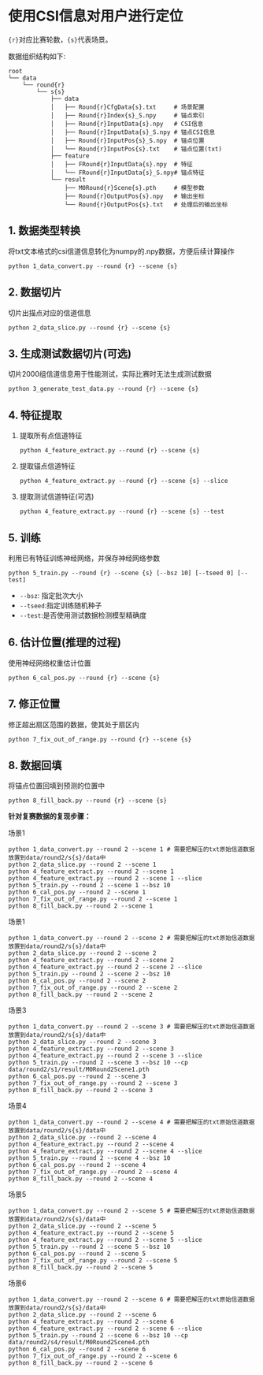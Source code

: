 # 使用CSI信息对用户进行定位

`{r}`对应比赛轮数，`{s}`代表场景。

数据组织结构如下:

```shell
root
└── data
    └── round{r}
        └── s{s}
            ├── data
            │   ├── Round{r}CfgData{s}.txt     # 场景配置
            │   ├── Round{r}Index{s}_S.npy     # 锚点索引
            │   ├── Round{r}InputData{s}.npy   # CSI信息
            │   ├── Round{r}InputData{s}_S.npy # 锚点CSI信息
            │   ├── Round{r}InputPos{s}_S.npy  # 锚点位置
            │   └── Round{r}InputPos{s}.txt    # 锚点位置(txt)
            ├── feature
            │   ├── FRound{r}InputData{s}.npy  # 特征
            │   └── FRound{r}InputData{s}_S.npy# 锚点特征
            └── result
                ├── M0Round{r}Scene{s}.pth     # 模型参数
                ├── Round{r}OutputPos{s}.npy   # 输出坐标
                └── Round{r}OutputPos{s}.txt   # 处理后的输出坐标
```



## 1. 数据类型转换

将txt文本格式的csi信道信息转化为numpy的.npy数据，方便后续计算操作

```shell
python 1_data_convert.py --round {r} --scene {s}
```

## 2. 数据切片

切片出描点对应的信道信息

```shell
python 2_data_slice.py --round {r} --scene {s}
```

## 3.  生成测试数据切片(可选)

切片2000组信道信息用于性能测试，实际比赛时无法生成测试数据

```shell
python 3_generate_test_data.py --round {r} --scene {s}
```

## 4. 特征提取

1. 提取所有点信道特征

   ```shell
   python 4_feature_extract.py --round {r} --scene {s}
   ```

2. 提取锚点信道特征

   ```shell
   python 4_feature_extract.py --round {r} --scene {s} --slice
   ```

3. 提取测试信道特征(可选)

   ```shell
   python 4_feature_extract.py --round {r} --scene {s} --test
   ```


## 5. 训练

利用已有特征训练神经网络，并保存神经网络参数

```shell
python 5_train.py --round {r} --scene {s} [--bsz 10] [--tseed 0] [--test]
```

- `--bsz`: 指定批次大小
- `--tseed`:指定训练随机种子
- `--test`:是否使用测试数据检测模型精确度

## 6. 估计位置(推理的过程)

使用神经网络权重估计位置

```shell
python 6_cal_pos.py --round {r} --scene {s}
```

## 7. 修正位置

修正超出扇区范围的数据，使其处于扇区内

```shell
python 7_fix_out_of_range.py --round {r} --scene {s}
```

## 8. 数据回填

将锚点位置回填到预测的位置中

```shell
python 8_fill_back.py --round {r} --scene {s}
```



**针对复赛数据的复现步骤：**

场景1

```shell
python 1_data_convert.py --round 2 --scene 1 # 需要把解压的txt原始信道数据放置到data/round2/s{s}/data中
python 2_data_slice.py --round 2 --scene 1
python 4_feature_extract.py --round 2 --scene 1
python 4_feature_extract.py --round 2 --scene 1 --slice
python 5_train.py --round 2 --scene 1 --bsz 10
python 6_cal_pos.py --round 2 --scene 1
python 7_fix_out_of_range.py --round 2 --scene 1
python 8_fill_back.py --round 2 --scene 1
```

场景1

```shell
python 1_data_convert.py --round 2 --scene 2 # 需要把解压的txt原始信道数据放置到data/round2/s{s}/data中
python 2_data_slice.py --round 2 --scene 2
python 4_feature_extract.py --round 2 --scene 2
python 4_feature_extract.py --round 2 --scene 2 --slice
python 5_train.py --round 2 --scene 2 --bsz 10
python 6_cal_pos.py --round 2 --scene 2
python 7_fix_out_of_range.py --round 2 --scene 2
python 8_fill_back.py --round 2 --scene 2
```

场景3

```shell
python 1_data_convert.py --round 2 --scene 3 # 需要把解压的txt原始信道数据放置到data/round2/s{s}/data中
python 2_data_slice.py --round 2 --scene 3
python 4_feature_extract.py --round 2 --scene 3
python 4_feature_extract.py --round 2 --scene 3 --slice
python 5_train.py --round 2 --scene 3 --bsz 10 --cp data/round2/s1/result/M0Round2Scene1.pth
python 6_cal_pos.py --round 2 --scene 3
python 7_fix_out_of_range.py --round 2 --scene 3
python 8_fill_back.py --round 2 --scene 3
```

场景4

```shell
python 1_data_convert.py --round 2 --scene 4 # 需要把解压的txt原始信道数据放置到data/round2/s{s}/data中
python 2_data_slice.py --round 2 --scene 4
python 4_feature_extract.py --round 2 --scene 4
python 4_feature_extract.py --round 2 --scene 4 --slice
python 5_train.py --round 2 --scene 4 --bsz 10
python 6_cal_pos.py --round 2 --scene 4
python 7_fix_out_of_range.py --round 2 --scene 4
python 8_fill_back.py --round 2 --scene 4
```

场景5

```shell
python 1_data_convert.py --round 2 --scene 5 # 需要把解压的txt原始信道数据放置到data/round2/s{s}/data中
python 2_data_slice.py --round 2 --scene 5
python 4_feature_extract.py --round 2 --scene 5
python 4_feature_extract.py --round 2 --scene 5 --slice
python 5_train.py --round 2 --scene 5 --bsz 10
python 6_cal_pos.py --round 2 --scene 5
python 7_fix_out_of_range.py --round 2 --scene 5
python 8_fill_back.py --round 2 --scene 5
```

场景6

```shell
python 1_data_convert.py --round 2 --scene 6 # 需要把解压的txt原始信道数据放置到data/round2/s{s}/data中
python 2_data_slice.py --round 2 --scene 6
python 4_feature_extract.py --round 2 --scene 6
python 4_feature_extract.py --round 2 --scene 6 --slice
python 5_train.py --round 2 --scene 6 --bsz 10 --cp data/round2/s4/result/M0Round2Scene4.pth
python 6_cal_pos.py --round 2 --scene 6
python 7_fix_out_of_range.py --round 2 --scene 6
python 8_fill_back.py --round 2 --scene 6
```